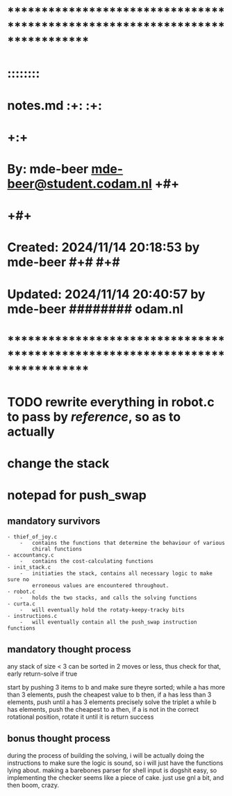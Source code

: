 # **************************************************************************** #
#                                                                              #
#                                                          ::::::::            #
#    notes.md                                            :+:    :+:            #
#                                                       +:+                    #
#    By: mde-beer <mde-beer@student.codam.nl>          +#+                     #
#                                                     +#+                      #
#    Created: 2024/11/14 20:18:53 by mde-beer       #+#    #+#                 #
#    Updated: 2024/11/14 20:40:57 by mde-beer       ########   odam.nl         #
#                                                                              #
# **************************************************************************** #

# TODO rewrite everything in robot.c to pass by _reference_, so as to actually
# change the stack

# notepad for push_swap

## mandatory survivors

	- thief_of_joy.c
		-	contains the functions that determine the behaviour of various
			chiral functions
	- accountancy.c
		-	contains the cost-calculating functions
	- init_stack.c
		-	initiaties the stack, contains all necessary logic to make sure no
			erroneous values are encountered throughout.
	- robot.c
		-	holds the two stacks, and calls the solving functions
	- curta.c
		-	will eventually hold the rotaty-keepy-tracky bits
	- instructions.c
		-	will eventually contain all the push_swap instruction functions

## mandatory thought process
any stack of size < 3 can be sorted in 2 moves or less, thus check for that,
early return-solve if true

start by pushing 3 items to b and make sure theyre sorted;
while a has more than 3 elements, push the cheapest value to b
then, if a has less than 3 elements, push until a has 3 elements precisely
solve the triplet a
while b has elements, push the cheapest to a
then, if a is not in the correct rotational position, rotate it until it is
return success

## bonus thought process

during the process of building the solving, i will be actually doing the
instructions to make sure the logic is sound, so i will just have the functions
lying about. making a barebones parser for shell input is dogshit easy, so
implementing the checker seems like a piece of cake. just use gnl a bit, and
then boom, crazy.
